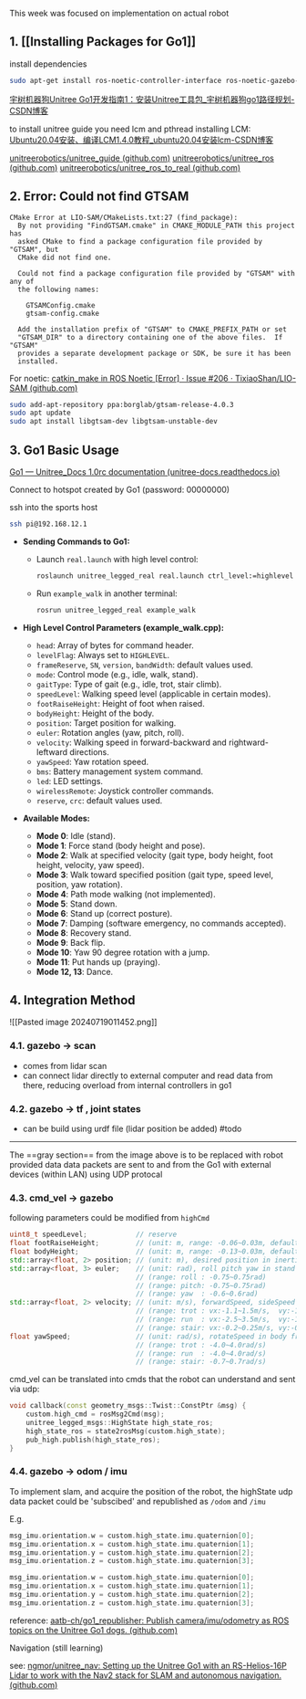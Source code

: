 This week was focused on implementation on actual robot

## 1. [[Installing Packages for Go1]]
install dependencies
```bash
sudo apt-get install ros-noetic-controller-interface ros-noetic-gazebo-ros-control ros-noetic-joint-state-controller ros-noetic-effort-controllers ros-noetic-joint-trajectory-controller
```

[宇树机器狗Unitree Go1开发指南1：安装Unitree工具包_宇树机器狗go1路径规划-CSDN博客](https://blog.csdn.net/ZJFJhanxi/article/details/137887419?spm=1001.2014.3001.5502)
 
 to install unitree guide you need lcm and pthread
installing LCM: [Ubuntu20.04安装、编译LCM1.4.0教程_ubuntu20.04安装lcm-CSDN博客](https://blog.csdn.net/SunPengMSE/article/details/118398226?csdn_share_tail=%7B%22type%22%3A%22blog%22%2C%22rType%22%3A%22article%22%2C%22rId%22%3A%22118398226%22%2C%22source%22%3A%22ZJFJhanxi%22%7D&fromshare=blogdetail)

[unitreerobotics/unitree_guide (github.com)](https://github.com/unitreerobotics/unitree_guide)
[unitreerobotics/unitree_ros (github.com)](https://github.com/unitreerobotics/unitree_ros)
[unitreerobotics/unitree_ros_to_real (github.com)](https://github.com/unitreerobotics/unitree_ros_to_real)
## 2. Error: Could not find GTSAM
```
CMake Error at LIO-SAM/CMakeLists.txt:27 (find_package):
  By not providing "FindGTSAM.cmake" in CMAKE_MODULE_PATH this project has
  asked CMake to find a package configuration file provided by "GTSAM", but
  CMake did not find one.

  Could not find a package configuration file provided by "GTSAM" with any of
  the following names:

    GTSAMConfig.cmake
    gtsam-config.cmake

  Add the installation prefix of "GTSAM" to CMAKE_PREFIX_PATH or set
  "GTSAM_DIR" to a directory containing one of the above files.  If "GTSAM"
  provides a separate development package or SDK, be sure it has been
  installed.
```

For noetic:
[catkin_make in ROS Noetic [Error] · Issue #206 · TixiaoShan/LIO-SAM (github.com)](https://github.com/TixiaoShan/LIO-SAM/issues/206)
```bash
sudo add-apt-repository ppa:borglab/gtsam-release-4.0.3
sudo apt update
sudo apt install libgtsam-dev libgtsam-unstable-dev
```

## 3. Go1 Basic Usage

[Go1 — Unitree_Docs 1.0rc documentation (unitree-docs.readthedocs.io)](https://unitree-docs.readthedocs.io/en/latest/get_started/Go1_Edu.html)

Connect to hotspot created by Go1 (password: 00000000)

ssh into the sports host
```bash
ssh pi@192.168.12.1
```

- **Sending Commands to Go1:**
  - Launch `real.launch` with high level control:
    ```bash
    roslaunch unitree_legged_real real.launch ctrl_level:=highlevel
    ```
  - Run `example_walk` in another terminal:
    ```bash
    rosrun unitree_legged_real example_walk
    ```

- **High Level Control Parameters (example_walk.cpp):**
  - `head`: Array of bytes for command header.
  - `levelFlag`: Always set to `HIGHLEVEL`.
  - `frameReserve`, `SN`, `version`, `bandWidth`: default values used.
  - `mode`: Control mode (e.g., idle, walk, stand).
  - `gaitType`: Type of gait (e.g., idle, trot, stair climb).
  - `speedLevel`: Walking speed level (applicable in certain modes).
  - `footRaiseHeight`: Height of foot when raised.
  - `bodyHeight`: Height of the body.
  - `position`: Target position for walking.
  - `euler`: Rotation angles (yaw, pitch, roll).
  - `velocity`: Walking speed in forward-backward and rightward-leftward directions.
  - `yawSpeed`: Yaw rotation speed.
  - `bms`: Battery management system command.
  - `led`: LED settings.
  - `wirelessRemote`: Joystick controller commands.
  - `reserve`, `crc`: default values used.

- **Available Modes:**
  - **Mode 0**: Idle (stand).
  - **Mode 1**: Force stand (body height and pose).
  - **Mode 2**: Walk at specified velocity (gait type, body height, foot height, velocity, yaw speed).
  - **Mode 3**: Walk toward specified position (gait type, speed level, position, yaw rotation).
  - **Mode 4**: Path mode walking (not implemented).
  - **Mode 5**: Stand down.
  - **Mode 6**: Stand up (correct posture).
  - **Mode 7**: Damping (software emergency, no commands accepted).
  - **Mode 8**: Recovery stand.
  - **Mode 9**: Back flip.
  - **Mode 10**: Yaw 90 degree rotation with a jump.
  - **Mode 11**: Put hands up (praying).
  - **Mode 12, 13**: Dance.

## 4. Integration Method
![[Pasted image 20240719011452.png]]
### 4.1. gazebo -> scan 
- comes from lidar scan 
- can connect lidar directly to external computer and read data from there, reducing overload from internal controllers in go1
### 4.2. gazebo -> tf , joint states
- can be build using urdf file (lidar position be added) #todo 

---

The ==gray section== from the image above is to be replaced with robot provided data
data packets are sent to and from the Go1 with external devices (within LAN) using UDP protocal
### 4.3. cmd_vel -> gazebo
following parameters could be modified from `highCmd`

```cpp
uint8_t speedLevel;            // reserve
float footRaiseHeight;         // (unit: m, range: -0.06~0.03m, default: 0.09m), foot up height while walking, delta value
float bodyHeight;              // (unit: m, range: -0.13~0.03m, default: 0.31m), delta value
std::array<float, 2> position; // (unit: m), desired position in inertial frame, reserve
std::array<float, 3> euler;    // (unit: rad), roll pitch yaw in stand mode
							   // (range: roll : -0.75~0.75rad)
							   // (range: pitch: -0.75~0.75rad)
							   // (range: yaw  : -0.6~0.6rad)
std::array<float, 2> velocity; // (unit: m/s), forwardSpeed, sideSpeed in body frame
							   // (range: trot : vx:-1.1~1.5m/s,  vy:-1.0~1.0m/s)
							   // (range: run  : vx:-2.5~3.5m/s,  vy:-1.0~1.0m/s)
							   // (range: stair: vx:-0.2~0.25m/s, vy:-0.15~0.15m/s)
float yawSpeed;                // (unit: rad/s), rotateSpeed in body frame
							   // (range: trot : -4.0~4.0rad/s)
							   // (range: run  : -4.0~4.0rad/s)
							   // (range: stair: -0.7~0.7rad/s)
```

cmd_vel can be translated into cmds that the robot can understand and sent via udp:

```cpp
void callback(const geometry_msgs::Twist::ConstPtr &msg) {
	custom.high_cmd = rosMsg2Cmd(msg);
	unitree_legged_msgs::HighState high_state_ros;
	high_state_ros = state2rosMsg(custom.high_state);
	pub_high.publish(high_state_ros);
}
```

### 4.4. gazebo -> odom / imu
To implement slam, and acquire the position of the robot, the highState udp data packet could be 'subscibed' and republished as `/odom` and `/imu`

E.g.
```cpp
msg_imu.orientation.w = custom.high_state.imu.quaternion[0];
msg_imu.orientation.x = custom.high_state.imu.quaternion[1];
msg_imu.orientation.y = custom.high_state.imu.quaternion[2];
msg_imu.orientation.z = custom.high_state.imu.quaternion[3];

msg_imu.orientation.w = custom.high_state.imu.quaternion[0];
msg_imu.orientation.x = custom.high_state.imu.quaternion[1];
msg_imu.orientation.y = custom.high_state.imu.quaternion[2];
msg_imu.orientation.z = custom.high_state.imu.quaternion[3];
```

reference: [aatb-ch/go1_republisher: Publish camera/imu/odometry as ROS topics on the Unitree Go1 dogs. (github.com)](https://github.com/aatb-ch/go1_republisher)



Navigation (still learning)

see: [ngmor/unitree_nav: Setting up the Unitree Go1 with an RS-Helios-16P Lidar to work with the Nav2 stack for SLAM and autonomous navigation. (github.com)](https://github.com/ngmor/unitree_nav)